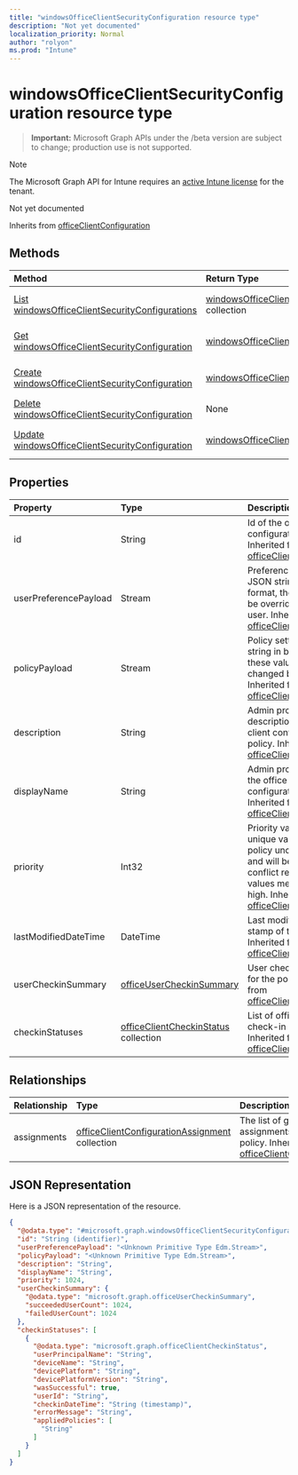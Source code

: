 ```yaml
---
title: "windowsOfficeClientSecurityConfiguration resource type"
description: "Not yet documented"
localization_priority: Normal
author: "rolyon"
ms.prod: "Intune"
---
```


# windowsOfficeClientSecurityConfiguration resource type

> **Important:** Microsoft Graph APIs under the /beta version are subject to change; production use is not supported.

> [!NOTE]
> The Microsoft Graph API for Intune requires an [active Intune license](https://go.microsoft.com/fwlink/?linkid=839381) for the tenant.

Not yet documented

Inherits from [officeClientConfiguration](../resources/intune-cirrus-officeclientconfiguration.md)

## Methods
|Method|Return Type|Description|
|:---|:---|:---|
|[List windowsOfficeClientSecurityConfigurations](../api/intune-cirrus-windowsofficeclientsecurityconfiguration-list.md)|[windowsOfficeClientSecurityConfiguration](../resources/intune-cirrus-windowsofficeclientsecurityconfiguration.md) collection|List properties and relationships of the [windowsOfficeClientSecurityConfiguration](../resources/intune-cirrus-windowsofficeclientsecurityconfiguration.md) objects.|
|[Get windowsOfficeClientSecurityConfiguration](../api/intune-cirrus-windowsofficeclientsecurityconfiguration-get.md)|[windowsOfficeClientSecurityConfiguration](../resources/intune-cirrus-windowsofficeclientsecurityconfiguration.md)|Read properties and relationships of the [windowsOfficeClientSecurityConfiguration](../resources/intune-cirrus-windowsofficeclientsecurityconfiguration.md) object.|
|[Create windowsOfficeClientSecurityConfiguration](../api/intune-cirrus-windowsofficeclientsecurityconfiguration-create.md)|[windowsOfficeClientSecurityConfiguration](../resources/intune-cirrus-windowsofficeclientsecurityconfiguration.md)|Create a new [windowsOfficeClientSecurityConfiguration](../resources/intune-cirrus-windowsofficeclientsecurityconfiguration.md) object.|
|[Delete windowsOfficeClientSecurityConfiguration](../api/intune-cirrus-windowsofficeclientsecurityconfiguration-delete.md)|None|Deletes a [windowsOfficeClientSecurityConfiguration](../resources/intune-cirrus-windowsofficeclientsecurityconfiguration.md).|
|[Update windowsOfficeClientSecurityConfiguration](../api/intune-cirrus-windowsofficeclientsecurityconfiguration-update.md)|[windowsOfficeClientSecurityConfiguration](../resources/intune-cirrus-windowsofficeclientsecurityconfiguration.md)|Update the properties of a [windowsOfficeClientSecurityConfiguration](../resources/intune-cirrus-windowsofficeclientsecurityconfiguration.md) object.|

## Properties
|Property|Type|Description|
|:---|:---|:---|
|id|String|Id of the office client configuration policy. Inherited from [officeClientConfiguration](../resources/intune-cirrus-officeclientconfiguration.md)|
|userPreferencePayload|Stream|Preference settings JSON string in binary format, these values can be overridden by the user. Inherited from [officeClientConfiguration](../resources/intune-cirrus-officeclientconfiguration.md)|
|policyPayload|Stream|Policy settings JSON string in binary format, these values cannot be changed by the user. Inherited from [officeClientConfiguration](../resources/intune-cirrus-officeclientconfiguration.md)|
|description|String|Admin provided description of the office client configuration policy. Inherited from [officeClientConfiguration](../resources/intune-cirrus-officeclientconfiguration.md)|
|displayName|String|Admin provided name of the office client configuration policy. Inherited from [officeClientConfiguration](../resources/intune-cirrus-officeclientconfiguration.md)|
|priority|Int32|Priority value should be unique value for each policy under a tenant and will be used for conflict resolution, lower values mean priority is high. Inherited from [officeClientConfiguration](../resources/intune-cirrus-officeclientconfiguration.md)|
|lastModifiedDateTime|DateTime|Last modified datetime stamp of the policy. Inherited from [officeClientConfiguration](../resources/intune-cirrus-officeclientconfiguration.md)|
|userCheckinSummary|[officeUserCheckinSummary](../resources/intune-cirrus-officeusercheckinsummary.md)|User check-in summary for the policy. Inherited from [officeClientConfiguration](../resources/intune-cirrus-officeclientconfiguration.md)|
|checkinStatuses|[officeClientCheckinStatus](../resources/intune-cirrus-officeclientcheckinstatus.md) collection|List of office Client check-in status. Inherited from [officeClientConfiguration](../resources/intune-cirrus-officeclientconfiguration.md)|

## Relationships
|Relationship|Type|Description|
|:---|:---|:---|
|assignments|[officeClientConfigurationAssignment](../resources/intune-cirrus-officeclientconfigurationassignment.md) collection|The list of group assignments for the policy. Inherited from [officeClientConfiguration](../resources/intune-cirrus-officeclientconfiguration.md)|

## JSON Representation
Here is a JSON representation of the resource.
<!-- {
  "blockType": "resource",
  "keyProperty": "id",
  "@odata.type": "microsoft.graph.windowsOfficeClientSecurityConfiguration"
}
-->
``` json
{
  "@odata.type": "#microsoft.graph.windowsOfficeClientSecurityConfiguration",
  "id": "String (identifier)",
  "userPreferencePayload": "<Unknown Primitive Type Edm.Stream>",
  "policyPayload": "<Unknown Primitive Type Edm.Stream>",
  "description": "String",
  "displayName": "String",
  "priority": 1024,
  "userCheckinSummary": {
    "@odata.type": "microsoft.graph.officeUserCheckinSummary",
    "succeededUserCount": 1024,
    "failedUserCount": 1024
  },
  "checkinStatuses": [
    {
      "@odata.type": "microsoft.graph.officeClientCheckinStatus",
      "userPrincipalName": "String",
      "deviceName": "String",
      "devicePlatform": "String",
      "devicePlatformVersion": "String",
      "wasSuccessful": true,
      "userId": "String",
      "checkinDateTime": "String (timestamp)",
      "errorMessage": "String",
      "appliedPolicies": [
        "String"
      ]
    }
  ]
}
```



